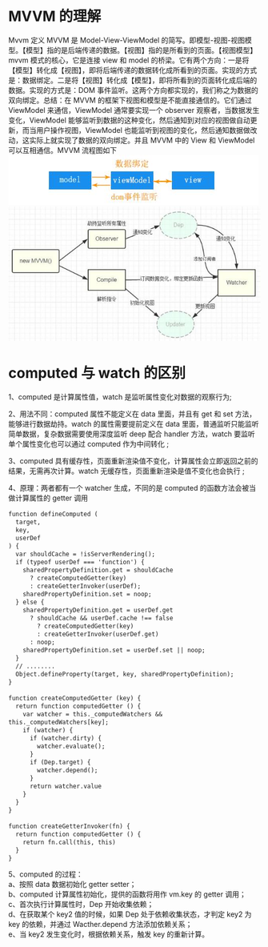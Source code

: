 # MVVM 的理解

Mvvm 定义 MVVM 是 Model-View-ViewModel 的简写。即模型-视图-视图模型。【模型】指的是后端传递的数据。【视图】指的是所看到的页面。【视图模型】mvvm 模式的核心，它是连接 view 和 model 的桥梁。它有两个方向：一是将【模型】转化成【视图】，即将后端传递的数据转化成所看到的页面。实现的方式是：数据绑定。二是将【视图】转化成【模型】，即将所看到的页面转化成后端的数据。实现的方式是：DOM 事件监听。这两个方向都实现的，我们称之为数据的双向绑定。总结：在 MVVM 的框架下视图和模型是不能直接通信的。它们通过 ViewModel 来通信，ViewModel 通常要实现一个 observer 观察者，当数据发生变化，ViewModel 能够监听到数据的这种变化，然后通知到对应的视图做自动更新，而当用户操作视图，ViewModel 也能监听到视图的变化，然后通知数据做改动，这实际上就实现了数据的双向绑定。并且 MVVM 中的 View 和 ViewModel 可以互相通信。MVVM 流程图如下 <img src="./img/mvvm.jpg" ><img src="./img/vue-program.jpg">

# computed 与 watch 的区别

1、computed 是计算属性值，watch 是监听属性变化对数据的观察行为;

2、用法不同：computed 属性不能定义在 data 里面，并且有 get 和 set 方法，能够进行数据劫持。watch 的属性需要提前定义在 data 里面，普通监听只能监听简单数据，复杂数据需要使用深度监听 deep 配合 handler 方法，watch 要监听单个属性变化也可以通过 computed 作为中间转化 ;

3、computed 具有缓存性，页面重新渲染值不变化，计算属性会立即返回之前的结果，无需再次计算。watch 无缓存性，页面重新渲染是值不变化也会执行 ;

4、原理：两者都有一个 watcher 生成，不同的是 computed 的函数方法会被当做计算属性的 getter 调用

```
function defineComputed (
  target,
  key,
  userDef
) {
  var shouldCache = !isServerRendering();
  if (typeof userDef === 'function') {
    sharedPropertyDefinition.get = shouldCache
      ? createComputedGetter(key)
      : createGetterInvoker(userDef);
    sharedPropertyDefinition.set = noop;
  } else {
    sharedPropertyDefinition.get = userDef.get
      ? shouldCache && userDef.cache !== false
        ? createComputedGetter(key)
        : createGetterInvoker(userDef.get)
      : noop;
    sharedPropertyDefinition.set = userDef.set || noop;
  }
  // ........
  Object.defineProperty(target, key, sharedPropertyDefinition);
}

function createComputedGetter (key) {
  return function computedGetter () {
    var watcher = this._computedWatchers && this._computedWatchers[key];
    if (watcher) {
      if (watcher.dirty) {
        watcher.evaluate();
      }
      if (Dep.target) {
        watcher.depend();
      }
      return watcher.value
    }
  }
}

function createGetterInvoker(fn) {
  return function computedGetter () {
    return fn.call(this, this)
  }
}
```

5、computed 的过程：  
 a、按照 data 数据初始化 getter setter；  
 b、computed 计算属性初始化，提供的函数将用作 vm.key 的 getter 调用；  
 c、首次执行计算属性时，Dep 开始收集依赖；  
 d、在获取某个 key2 值的时候，如果 Dep 处于依赖收集状态，才判定 key2 为 key 的依赖，并通过 Wacther.depend 方法添加依赖关系；  
 e、当 key2 发生变化时，根据依赖关系，触发 key 的重新计算。


